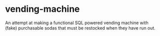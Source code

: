 # vending-machine
An attempt at making a functional SQL powered vending machine with (fake) purchasable sodas that must be restocked when they have run out.
